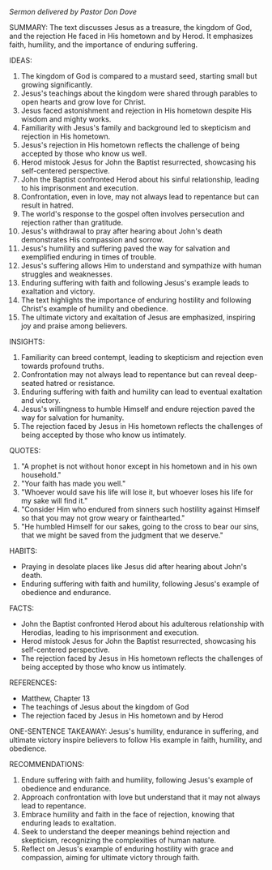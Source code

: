 _Sermon delivered by Pastor Don Dove_

SUMMARY:
The text discusses Jesus as a treasure, the kingdom of God, and the rejection He faced in His hometown and by Herod. It emphasizes faith, humility, and the importance of enduring suffering.

IDEAS:
1. The kingdom of God is compared to a mustard seed, starting small but growing significantly.
2. Jesus's teachings about the kingdom were shared through parables to open hearts and grow love for Christ.
3. Jesus faced astonishment and rejection in His hometown despite His wisdom and mighty works.
4. Familiarity with Jesus's family and background led to skepticism and rejection in His hometown.
5. Jesus's rejection in His hometown reflects the challenge of being accepted by those who know us well.
6. Herod mistook Jesus for John the Baptist resurrected, showcasing his self-centered perspective.
7. John the Baptist confronted Herod about his sinful relationship, leading to his imprisonment and execution.
8. Confrontation, even in love, may not always lead to repentance but can result in hatred.
9. The world's response to the gospel often involves persecution and rejection rather than gratitude.
10. Jesus's withdrawal to pray after hearing about John's death demonstrates His compassion and sorrow.
11. Jesus's humility and suffering paved the way for salvation and exemplified enduring in times of trouble.
12. Jesus's suffering allows Him to understand and sympathize with human struggles and weaknesses.
13. Enduring suffering with faith and following Jesus's example leads to exaltation and victory.
14. The text highlights the importance of enduring hostility and following Christ's example of humility and obedience.
15. The ultimate victory and exaltation of Jesus are emphasized, inspiring joy and praise among believers.

INSIGHTS:
1. Familiarity can breed contempt, leading to skepticism and rejection even towards profound truths.
2. Confrontation may not always lead to repentance but can reveal deep-seated hatred or resistance.
3. Enduring suffering with faith and humility can lead to eventual exaltation and victory.
4. Jesus's willingness to humble Himself and endure rejection paved the way for salvation for humanity.
5. The rejection faced by Jesus in His hometown reflects the challenges of being accepted by those who know us intimately.

QUOTES:
1. "A prophet is not without honor except in his hometown and in his own household."
2. "Your faith has made you well."
3. "Whoever would save his life will lose it, but whoever loses his life for my sake will find it."
4. "Consider Him who endured from sinners such hostility against Himself so that you may not grow weary or fainthearted."
5. "He humbled Himself for our sakes, going to the cross to bear our sins, that we might be saved from the judgment that we deserve."

HABITS:
- Praying in desolate places like Jesus did after hearing about John's death.
- Enduring suffering with faith and humility, following Jesus's example of obedience and endurance.

FACTS:
- John the Baptist confronted Herod about his adulterous relationship with Herodias, leading to his imprisonment and execution.
- Herod mistook Jesus for John the Baptist resurrected, showcasing his self-centered perspective.
- The rejection faced by Jesus in His hometown reflects the challenges of being accepted by those who know us intimately.

REFERENCES:
- Matthew, Chapter 13
- The teachings of Jesus about the kingdom of God
- The rejection faced by Jesus in His hometown and by Herod

ONE-SENTENCE TAKEAWAY:
Jesus's humility, endurance in suffering, and ultimate victory inspire believers to follow His example in faith, humility, and obedience.

RECOMMENDATIONS:
1. Endure suffering with faith and humility, following Jesus's example of obedience and endurance.
2. Approach confrontation with love but understand that it may not always lead to repentance.
3. Embrace humility and faith in the face of rejection, knowing that enduring leads to exaltation.
4. Seek to understand the deeper meanings behind rejection and skepticism, recognizing the complexities of human nature.
5. Reflect on Jesus's example of enduring hostility with grace and compassion, aiming for ultimate victory through faith.